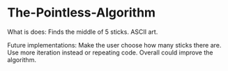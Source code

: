 # The-Pointless-Algorithm

What is does: Finds the middle of 5 sticks. ASCII art.

Future implementations: Make the user choose how many sticks there are. Use more iteration instead or repeating code. Overall could improve the algorithm. 
